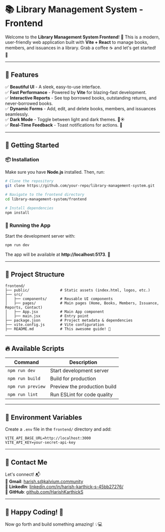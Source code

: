 # 📚 Library Management System - Frontend

Welcome to the **Library Management System Frontend**! 🚀 This is a modern, user-friendly web application built with **Vite + React** to manage books, members, and issuances in a library. Grab a coffee ☕ and let's get started! 🎉

---

## 🎨 Features

✅ **Beautiful UI** - A sleek, easy-to-use interface.  
✅ **Fast Performance** - Powered by **Vite** for blazing-fast development.  
✅ **Interactive Reports** - See top borrowed books, outstanding returns, and never-borrowed books.  
✅ **Dynamic Forms** - Add, edit, and delete books, members, and issuances seamlessly.  
✅ **Dark Mode** - Toggle between light and dark themes. 🌙☀️  
✅ **Real-Time Feedback** - Toast notifications for actions. 🎉  

---

## 🚀 Getting Started

### 📦 Installation
Make sure you have **Node.js** installed. Then, run:

```sh
# Clone the repository
git clone https://github.com/your-repo/library-management-system.git

# Navigate to the frontend directory
cd library-management-system/frontend

# Install dependencies
npm install
```

### 🏃 Running the App
Start the development server with:

```sh
npm run dev
```

The app will be available at **http://localhost:5173**. 🎉

---

## 📂 Project Structure

```
frontend/
├── public/              # Static assets (index.html, logos, etc.)
├── src/
│   ├── components/      # Reusable UI components
│   ├── pages/           # Main pages (Home, Books, Members, Issuance, Reports, Contact)
│   ├── App.jsx          # Main App component
│   ├── main.jsx         # Entry point
├── package.json         # Project metadata & dependencies
├── vite.config.js       # Vite configuration
├── README.md            # This awesome guide! 🚀
```

---

## 🔥 Available Scripts

| Command         | Description |
|----------------|-------------|
| `npm run dev`  | Start development server |
| `npm run build` | Build for production |
| `npm run preview` | Preview the production build |
| `npm run lint` | Run ESLint for code quality |

---

## 📡 Environment Variables

Create a `.env` file in the `frontend/` directory and add:

```
VITE_API_BASE_URL=http://localhost:3000
VITE_API_KEY=your-secret-api-key
```

---

## 💌 Contact Me

Let's connect! 📬  
📧 **Gmail**: [harish.s@kalvium.community](harish.s@kalvium.community])  
💼 **LinkedIn**: [linkedin.com/in/harish-karthick-s-45bb27276/](https://www.linkedin.com/in/harish-karthick-s-45bb27276/)  
🐙 **GitHub**: [github.com/HarishKarthickS](https://github.com/HarishKarthickS)  

---

## 🎉 Happy Coding! 🚀
Now go forth and build something amazing! 💡💻

